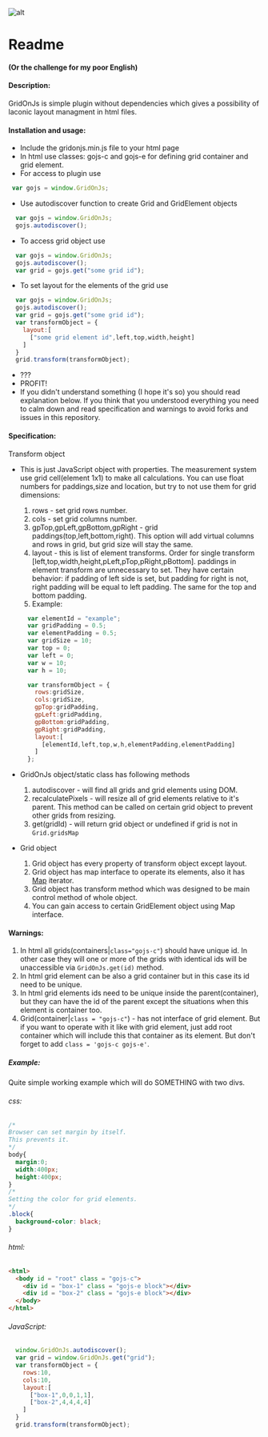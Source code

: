 

![alt](https://github.com/Neketek/gridonjs/blob/master/logo.png?raw=true)

# Readme
#### (Or the challenge for my poor English)

#### Description:
GridOnJs is simple plugin without dependencies which gives a possibility of laconic layout managment in html files.


#### Installation and usage:

* Include the gridonjs.min.js file to your html page
* In html use classes: gojs-c and gojs-e for defining grid container and
grid element.
* For access to plugin use
```javascript
 var gojs = window.GridOnJs;
```
* Use autodiscover function to create Grid and GridElement objects
```javascript
  var gojs = window.GridOnJs;
  gojs.autodiscover();
```
* To access grid object use
```javascript
  var gojs = window.GridOnJs;
  gojs.autodiscover();
  var grid = gojs.get("some grid id");
```
* To set layout for the elements of the grid use
```javascript
  var gojs = window.GridOnJs;
  gojs.autodiscover();
  var grid = gojs.get("some grid id");
  var transformObject = {
    layout:[
      ["some grid element id",left,top,width,height]
    ]
  }
  grid.transform(transformObject);
```
* ???
* PROFIT!
* If you didn't understand something (I hope it's so) you should read explanation below.
If you think that you understood everything you need to calm down and read specification
and warnings to avoid forks and issues in this repository.

#### Specification:
Transform object

* This is just JavaScript object with properties. The measurement system use
grid cell(element 1x1) to make all calculations. You can use float numbers for paddings,size and location,
but try to not use them for grid dimensions:
  1. rows - set grid rows number.
  2. cols - set grid columns number.
  3. gpTop,gpLeft,gpBottom,gpRight - grid paddings(top,left,bottom,right).
  This option will add virtual columns and rows in grid, but grid size will stay
  the same.
  4. layout - this is list of element transforms.
  Order for single transform [left,top,width,height,pLeft,pTop,pRight,pBottom].
  paddings in element transform are unnecessary to set. They have certain behavior:
  if padding of left side is set, but padding for right is not, right padding will
  be equal to left padding. The same for the top and bottom padding.
  5. Example:
  ```javascript
    var elementId = "example";
    var gridPadding = 0.5;
    var elementPadding = 0.5;
    var gridSize = 10;
    var top = 0;
    var left = 0;
    var w = 10;
    var h = 10;

    var transformObject = {
      rows:gridSize,
      cols:gridSize,
      gpTop:gridPadding,
      gpLeft:gridPadding,
      gpBottom:gridPadding,
      gpRight:gridPadding,
      layout:[
        [elementId,left,top,w,h,elementPadding,elementPadding]
      ]
    };
  ```
* GridOnJs object/static class has following methods
  1. autodiscover - will find all grids and grid elements using DOM.
  2. recalculatePixels - will resize all of grid elements relative to it's parent.
  This method can be called on certain grid object to prevent other grids from resizing.
  3. get(gridId) - will return grid object or undefined if grid is not in `Grid.gridsMap`

* Grid object
  1. Grid object has every property of transform object except layout.
  2. Grid object has map interface to operate its elements, also it has [Map](https://developer.mozilla.org/en/docs/Web/JavaScript/Reference/Global_Objects/Map) iterator.
  3. Grid object has transform method which was designed to be main control method of whole object.
  4. You can gain access to certain GridElement object using Map interface.




#### Warnings:
1. In html all grids(containers|`class="gojs-c"`) should have unique id. In other case they will one or more of the
grids with identical ids will be unaccessible via `GridOnJs.get(id)` method.
2. In html grid element can be also a grid container but in this case its id need to be unique.
3. In html grid elements ids need to be unique inside the parent(container), but they can have the id of the parent
except the situations when this element is container too.
4. Grid(container|`class = "gojs-c"`) - has not interface of grid element. But if you want to operate with it
like with grid element, just add root container which will include this that container as its element. But don't
forget to add `class = 'gojs-c gojs-e'`.

##### Example:

Quite simple working example which will do SOMETHING with two divs.

###### css:
```css
/*
Browser can set margin by itself.
This prevents it.
*/
body{
  margin:0;
  width:400px;
  height:400px;
}
/*
Setting the color for grid elements.
*/
.block{
  background-color: black;
}
```

###### html:
```html
<html>
  <body id = "root" class = "gojs-c">
    <div id = "box-1" class = "gojs-e block"></div>
    <div id = "box-2" class = "gojs-e block"></div>
  </body>
</html>
```

###### JavaScript:
```javascript
  window.GridOnJs.autodiscover();
  var grid = window.GridOnJs.get("grid");
  var transformObject = {
    rows:10,
    cols:10,
    layout:[
      ["box-1",0,0,1,1],
      ["box-2",4,4,4,4]
    ]
  }
  grid.transform(transformObject);
```
